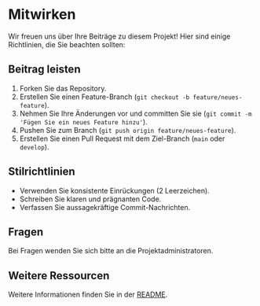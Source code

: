 # Mitwirken

Wir freuen uns über Ihre Beiträge zu diesem Projekt! Hier sind einige Richtlinien, die Sie beachten sollten:

## Beitrag leisten
1. Forken Sie das Repository.
2. Erstellen Sie einen Feature-Branch (`git checkout -b feature/neues-feature`).
3. Nehmen Sie Ihre Änderungen vor und committen Sie sie (`git commit -m 'Fügen Sie ein neues Feature hinzu'`).
4. Pushen Sie zum Branch (`git push origin feature/neues-feature`).
5. Erstellen Sie einen Pull Request mit dem Ziel-Branch (`main` oder `develop`).

## Stilrichtlinien
- Verwenden Sie konsistente Einrückungen (2 Leerzeichen).
- Schreiben Sie klaren und prägnanten Code.
- Verfassen Sie aussagekräftige Commit-Nachrichten.

## Fragen
Bei Fragen wenden Sie sich bitte an die Projektadministratoren.

## Weitere Ressourcen
Weitere Informationen finden Sie in der [README](README.md).